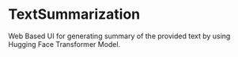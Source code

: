 # TextSummarization
Web Based UI for generating summary of the provided text by using Hugging Face Transformer Model.
